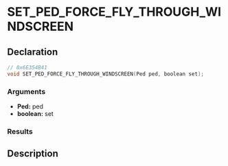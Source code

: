 # SET_PED_FORCE_FLY_THROUGH_WINDSCREEN

## Declaration
```cpp
// 0x6E354B41
void SET_PED_FORCE_FLY_THROUGH_WINDSCREEN(Ped ped, boolean set);
```

### Arguments
- **Ped:** ped
- **boolean:** set

### Results

## Description

